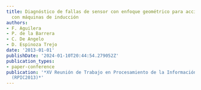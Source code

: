 ```yaml
---
title: Diagnóstico de fallas de sensor con enfoque geométrico para accionamientos
  con máquinas de inducción
authors:
- F. Aguilera
- P. de la Barrera
- C. De Angelo
- D. Espinoza Trejo
date: '2013-01-01'
publishDate: '2024-01-10T20:44:54.279052Z'
publication_types:
- paper-conference
publication: '*XV Reunión de Trabajo en Procesamiento de la Información y Control
  (RPIC2013)*'
---
```

